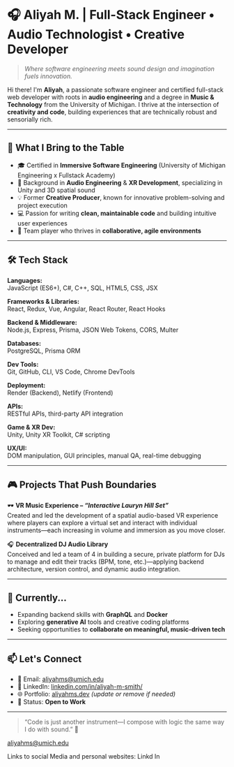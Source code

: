 # 🎧 Aliyah M. | Full-Stack Engineer • Audio Technologist • Creative Developer

> *Where software engineering meets sound design and imagination fuels innovation.*

Hi there! I'm **Aliyah**, a passionate software engineer and certified full-stack web developer with roots in **audio engineering** and a degree in **Music & Technology** from the University of Michigan. I thrive at the intersection of **creativity and code**, building experiences that are technically robust and sensorially rich.

---

## 🚀 What I Bring to the Table

- 🎓 Certified in **Immersive Software Engineering** (University of Michigan Engineering x Fullstack Academy)
- 🎵 Background in **Audio Engineering** & **XR Development**, specializing in Unity and 3D spatial sound
- 💡 Former **Creative Producer**, known for innovative problem-solving and project execution
- 💻 Passion for writing **clean, maintainable code** and building intuitive user experiences
- 🤝 Team player who thrives in **collaborative, agile environments**

---

## 🛠️ Tech Stack

**Languages:**  
JavaScript (ES6+), C#, C++, SQL, HTML5, CSS, JSX  

**Frameworks & Libraries:**  
React, Redux, Vue, Angular, React Router, React Hooks  

**Backend & Middleware:**  
Node.js, Express, Prisma, JSON Web Tokens, CORS, Multer  

**Databases:**  
PostgreSQL, Prisma ORM  

**Dev Tools:**  
Git, GitHub, CLI, VS Code, Chrome DevTools  

**Deployment:**  
Render (Backend), Netlify (Frontend)  

**APIs:**  
RESTful APIs, third-party API integration  

**Game & XR Dev:**  
Unity, Unity XR Toolkit, C# scripting  

**UX/UI:**  
DOM manipulation, GUI principles, manual QA, real-time debugging  

---

## 🎮 Projects That Push Boundaries

🕶️ **VR Music Experience – *“Interactive Lauryn Hill Set”***  
Created and led the development of a spatial audio-based VR experience where players can explore a virtual set and interact with individual instruments—each increasing in volume and immersion as you move closer.

🎧 **Decentralized DJ Audio Library**  
Conceived and led a team of 4 in building a secure, private platform for DJs to manage and edit their tracks (BPM, tone, etc.)—applying backend architecture, version control, and dynamic audio integration.

<!-- Add your real project links if available -->

---

## 🌱 Currently...

- Expanding backend skills with **GraphQL** and **Docker**
- Exploring **generative AI** tools and creative coding platforms
- Seeking opportunities to **collaborate on meaningful, music-driven tech**

---

## 📫 Let's Connect

- 📧 Email: aliyahms@umich.edu  
- 💼 LinkedIn: [linkedin.com/in/aliyah-m-smith/](https://www.linkedin.com/in/aliyah-m-smith/)
- 🌐 Portfolio: [aliyahms.dev](https://aliyahms.dev) *(update or remove if needed)*  
- 🔎 Status: **Open to Work**

---

> “Code is just another instrument—I compose with logic the same way I do with sound.” 🎼

aliyahms@umich.edu

Links to social Media and personal websites:
Linkd In

